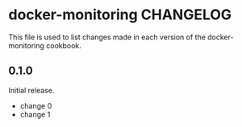 # docker-monitoring CHANGELOG

This file is used to list changes made in each version of the docker-monitoring cookbook.

## 0.1.0

Initial release.

- change 0
- change 1
